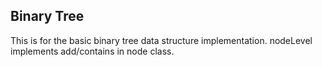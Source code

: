 ## Binary Tree
This is for the basic binary tree data structure implementation. nodeLevel implements add/contains in node class.
